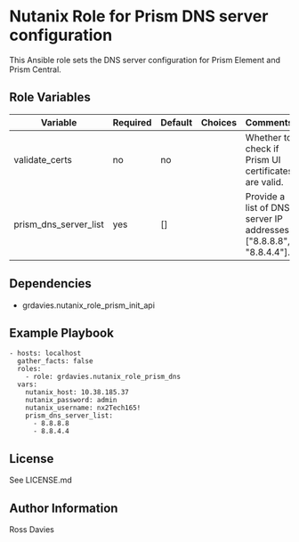 # Nutanix Role for Prism DNS server configuration

This Ansible role sets the DNS server configuration for Prism Element and Prism Central.


## Role Variables

| Variable                 | Required | Default | Choices                                                                         | Comments                                                                                                                                           |
|--------------------------|----------|---------|---------------------------------------------------------------------------------|----------------------------------------------------------------------------------------------------------------------------------------------------|
| validate_certs           | no       | no      |                                                                                 | Whether to check if Prism UI certificates are valid.                                                                                               |
| prism_dns_server_list    | yes      | []      |                                                                                 | Provide a list of DNS server IP addresses; ["8.8.8.8", "8.8.4.4"].                                                                                 |

## Dependencies

- grdavies.nutanix_role_prism_init_api

## Example Playbook

```
- hosts: localhost
  gather_facts: false
  roles:
    - role: grdavies.nutanix_role_prism_dns
  vars:
    nutanix_host: 10.38.185.37
    nutanix_password: admin
    nutanix_username: nx2Tech165!
    prism_dns_server_list:
      - 8.8.8.8
      - 8.8.4.4
```

## License

See LICENSE.md

## Author Information

Ross Davies
